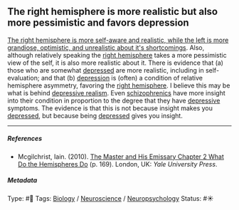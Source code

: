 ## The right hemisphere is more realistic but also more pessimistic and favors depression

[The right hemisphere is more self-aware and realistic, while the left is more grandiose, optimistic, and unrealistic about it's shortcomings](The%20right%20hemisphere%20is%20more%20self-aware%20and%20realistic,%20while%20the%20left%20is%20more%20grandiose,%20optimistic,%20and%20unrealistic%20about%20it's%20shortcomings.md). Also, although relatively speaking the [right hemisphere](Right%20hemisphere.md) takes a more pessimistic view of the self, it is also more realistic about it. There is evidence that (a) those who are somewhat [depressed](Depression.md) are more realistic, including in self-evaluation; and that (b) [depression](Depression.md) is (often) a condition of relative hemisphere asymmetry, favoring the [right hemisphere](Right%20hemisphere.md). I believe this may be what is behind [depressive realism](Depressive%20realism.md). Even [schizophrenics]() have more insight into their condition in proportion to the degree that they have [depressive](Depression.md) symptoms. The evidence is that this is not because insight makes you [depressed](Depression.md), but because being [depressed](Depression.md) gives you insight.

---

##### References

* Mcgilchrist, Iain. (2010). [The Master and His Emissary Chapter 2 What Do the Hemispheres Do](The%20Master%20and%20His%20Emissary%20Chapter%202%20What%20Do%20the%20Hemispheres%20Do.md) (p. 169). London, UK: *Yale University Press*.

##### Metadata

Type: #🔴 
Tags: [Biology]() / [Neuroscience](Neuroscience.md) / [Neuropsychology](Neuropsychology.md)
Status: #☀️ 
